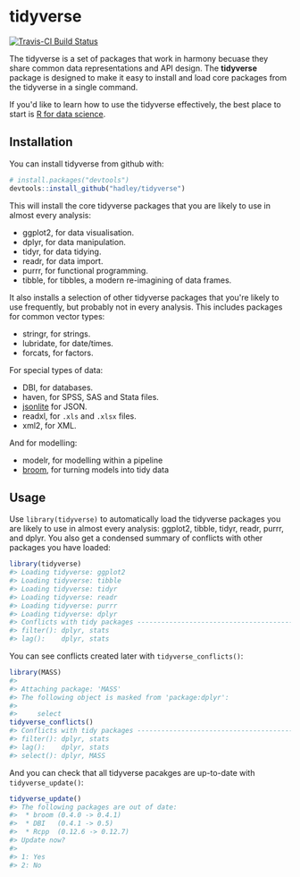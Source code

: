 
<!-- README.md is generated from README.Rmd. Please edit that file -->
tidyverse
=========

[![Travis-CI Build Status](https://travis-ci.org/hadley/tidyverse.svg?branch=master)](https://travis-ci.org/hadley/tidyverse)

The tidyverse is a set of packages that work in harmony becuase they share common data representations and API design. The **tidyverse** package is designed to make it easy to install and load core packages from the tidyverse in a single command.

If you'd like to learn how to use the tidyverse effectively, the best place to start is [R for data science](http://r4ds.had.co.nz).

Installation
------------

You can install tidyverse from github with:

``` r
# install.packages("devtools")
devtools::install_github("hadley/tidyverse")
```

This will install the core tidyverse packages that you are likely to use in almost every analysis:

-   ggplot2, for data visualisation.
-   dplyr, for data manipulation.
-   tidyr, for data tidying.
-   readr, for data import.
-   purrr, for functional programming.
-   tibble, for tibbles, a modern re-imagining of data frames.

It also installs a selection of other tidyverse packages that you're likely to use frequently, but probably not in every analysis. This includes packages for common vector types:

-   stringr, for strings.
-   lubridate, for date/times.
-   forcats, for factors.

For special types of data:

-   DBI, for databases.
-   haven, for SPSS, SAS and Stata files.
-   [jsonlite](https://github.com/jeroenooms/jsonlite) for JSON.
-   readxl, for `.xls` and `.xlsx` files.
-   xml2, for XML.

And for modelling:

-   modelr, for modelling within a pipeline
-   [broom](https://github.com/dgrtwo/broom), for turning models into tidy data

Usage
-----

Use `library(tidyverse)` to automatically load the tidyverse packages you are likely to use in almost every analysis: ggplot2, tibble, tidyr, readr, purrr, and dplyr. You also get a condensed summary of conflicts with other packages you have loaded:

``` r
library(tidyverse)
#> Loading tidyverse: ggplot2
#> Loading tidyverse: tibble
#> Loading tidyverse: tidyr
#> Loading tidyverse: readr
#> Loading tidyverse: purrr
#> Loading tidyverse: dplyr
#> Conflicts with tidy packages ----------------------------------------------
#> filter(): dplyr, stats
#> lag():    dplyr, stats
```

You can see conflicts created later with `tidyverse_conflicts()`:

``` r
library(MASS)
#> 
#> Attaching package: 'MASS'
#> The following object is masked from 'package:dplyr':
#> 
#>     select
tidyverse_conflicts()
#> Conflicts with tidy packages ----------------------------------------------
#> filter(): dplyr, stats
#> lag():    dplyr, stats
#> select(): dplyr, MASS
```

And you can check that all tidyverse pacakges are up-to-date with `tidyverse_update()`:

``` r
tidyverse_update()
#> The following packages are out of date:
#>  * broom (0.4.0 -> 0.4.1)
#>  * DBI   (0.4.1 -> 0.5)
#>  * Rcpp  (0.12.6 -> 0.12.7)
#> Update now?
#> 
#> 1: Yes
#> 2: No
```

